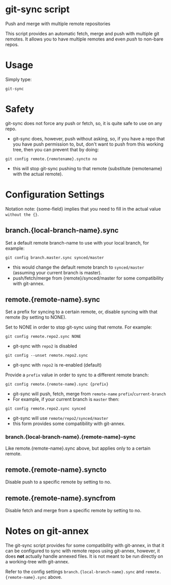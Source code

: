 # git-sync script
Push and merge with multiple remote repositories

This script provides an automatic fetch, merge and push with multiple git remotes. It allows you to have multiple remotes and even *push* to non-bare repos.

# Usage
Simply type:

    git-sync

# Safety
git-sync does not force any push or fetch, so, it is quite safe to use on any repo.

- git-sync does, however, push without asking, so, if you have a repo that you have push permission to, but, don't  want to push from this working tree, then you can prevent that by doing:
```
git config remote.{remotename}.syncto no
```
- this will stop git-sync pushing to that remote (substitute {remotename} with the actual remote).

# Configuration Settings
Notation note: {some-field} implies that you need to fill in the actual value `without the {}`.

## branch.{local-branch-name}.sync
Set a default remote branch-name to use with your local branch, for example:
```
git config branch.master.sync synced/master
```
- this would change the default remote branch to `synced/master` (assuming your current branch is master).
- push/fetch/merge from {remote}/synced/master for some compatibility with git-annex.

## remote.{remote-name}.sync
Set a prefix for syncing to a certain remote, or, disable syncing with that remote (by setting to NONE).

Set to NONE in order to stop git-sync using that remote. For example:
```
git config remote.repo2.sync NONE
```
- git-sync with `repo2` is disabled
```
git config --unset remote.repo2.sync
```
- git-sync with `repo2` is re-enabled (default)

Provide a `prefix` value in order to sync to a different remote branch:
```
git config remote.{remote-name}.sync {prefix}
```
- git-sync will push, fetch, merge from `remote-name` `prefix`/`current-branch`
- For example, if your current branch is `master` then:
```
git config remote.repo2.sync synced
```
- git-sync will use `remote/repo2/synced/master`
- this form provides some compatibility with git-annex.

### branch.{local-branch-name}.{remote-name}-sync
Like remote.{remote-name}.sync above, but applies only to a certain remote.

## remote.{remote-name}.syncto
Disable push to a specific remote by setting to no.

## remote.{remote-name}.syncfrom
Disable fetch and merge from a specific remote by setting to no.

# Notes on git-annex
The git-sync script provides for some compatibility with git-annex, in that it can be configured to sync with remote repos using git-annex, however, it does __not__ actually handle annexed files. It is not meant to be run directly on a working-tree with git-annex.

Refer to the config settings `branch.{local-branch-name}.sync` and `remote.{remote-name}.sync` above.

